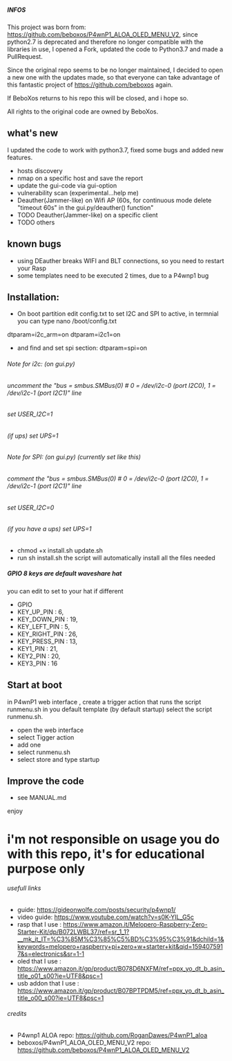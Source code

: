 ##### INFOS

This project was born from: https://github.com/beboxos/P4wnP1_ALOA_OLED_MENU_V2, since python2.7 is deprecated and therefore no longer compatible with the libraries in use, I opened a Fork, updated the code to Python3.7 and made a PullRequest.
 
Since the original repo seems to be no longer maintained, I decided to open a new one with the updates made, so that everyone can take advantage of this fantastic project of https://github.com/beboxos again.

If BeboXos returns to his repo this will be closed, and i hope so.

All rights to the original code are owned by BeboXos.

## what's new
I updated the code to work with python3.7, fixed some bugs and added new features.
* hosts discovery
* nmap on a specific host and save the report
* update the gui-code via gui-option
* vulnerability scan (experimental...help me)
* Deauther(Jammer-like) on Wifi AP (60s, for continuous mode delete "timeout 60s" in the gui.py/deauther() function"
* TODO Deauther(Jammer-like) on a specific client
* TODO others

## known bugs
* using DEauther breaks WIFI and BLT connections, so you need to restart your Rasp
* some templates need to be executed 2 times, due to a P4wnp1 bug


## Installation:

* On boot partition edit config.txt to set I2C and SPI to active, in termnial you can type nano /boot/config.txt

 dtparam=i2c_arm=on
 dtparam=i2c1=on

* and find and set spi section:
 dtparam=spi=on


###### Note for i2c: (on gui.py)

 ######  uncomment the "bus = smbus.SMBus(0)  # 0 = /dev/i2c-0 (port I2C0), 1 = /dev/i2c-1 (port I2C1)" line
 ######  set USER_I2C=1
 ######  (if ups) set UPS=1

###### Note for SPI: (on gui.py) (currently set like this)

 ######  comment the "bus = smbus.SMBus(0)  # 0 = /dev/i2c-0 (port I2C0), 1 = /dev/i2c-1 (port I2C1)" line
 ######  set USER_I2C=0
 ######  (if you have a ups) set UPS=1

* chmod +x install.sh update.sh
* run sh install.sh 
the script will automatically install all the files needed




##### GPIO 8 keys are default waveshare hat

you can edit to set to your hat if different
* GPIO
* KEY_UP_PIN     : 6, 
* KEY_DOWN_PIN   : 19, 
* KEY_LEFT_PIN   : 5, 
* KEY_RIGHT_PIN  : 26, 
* KEY_PRESS_PIN  : 13, 
* KEY1_PIN       : 21, 
* KEY2_PIN       : 20, 
* KEY3_PIN       : 16



## Start at boot
in P4wnP1 web interface , create a trigger action that runs the script runmenu.sh in you default template (by default startup)
select the script runmenu.sh.
* open the web interface
* select Tigger action
* add one
* select runmenu.sh
* select store and type startup

## Improve the code
* see MANUAL.md


enjoy
# i'm not responsible on usage you do with this repo, it's for educational purpose only

###### usefull links
* guide: https://gideonwolfe.com/posts/security/p4wnp1/
* video guide: https://www.youtube.com/watch?v=s0K-YIL_G5c
* rasp that I use : https://www.amazon.it/Melopero-Raspberry-Zero-Starter-Kit/dp/B072LWBL37/ref=sr_1_1?__mk_it_IT=%C3%85M%C3%85%C5%BD%C3%95%C3%91&dchild=1&keywords=melopero+raspberry+pi+zero+w+starter+kit&qid=1594075917&s=electronics&sr=1-1
* oled that I use : https://www.amazon.it/gp/product/B078D6NXFM/ref=ppx_yo_dt_b_asin_title_o01_s00?ie=UTF8&psc=1
* usb addon that I use : https://www.amazon.it/gp/product/B07BPTPDM5/ref=ppx_yo_dt_b_asin_title_o00_s00?ie=UTF8&psc=1

###### credits
* P4wnp1 ALOA repo: https://github.com/RoganDawes/P4wnP1_aloa
* beboxos/P4wnP1_ALOA_OLED_MENU_V2 repo: https://github.com/beboxos/P4wnP1_ALOA_OLED_MENU_V2

